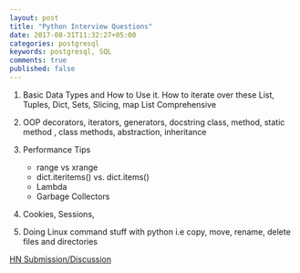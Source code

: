 ```yaml
---
layout: post
title: "Python Interview Questions"
date: 2017-08-31T11:32:27+05:00
categories: postgresql
keywords: postgresql, SQL
comments: true
published: false
---
```


1. Basic Data Types and How to Use it.
    How to iterate over these
    List, Tuples, Dict, Sets, Slicing, map
    List Comprehensive

2. OOP
    decorators, iterators, generators, docstring
    class, method, static method , class methods, abstraction, inheritance

3. Performance Tips

    - range vs xrange
    - dict.iteritems() vs. dict.items()
    - Lambda
    - Garbage Collectors

4. Cookies, Sessions,
5. Doing Linux command stuff with python i.e copy, move, rename, delete files and directories

<a target="_blank" class="hn-link" href="https://news.ycombinator.com/submitlink?u={{ site.url }}/2017/08/31/python-interview-questions.html&amp;t={{ page.title }}" >HN Submission/Discussion</a>
